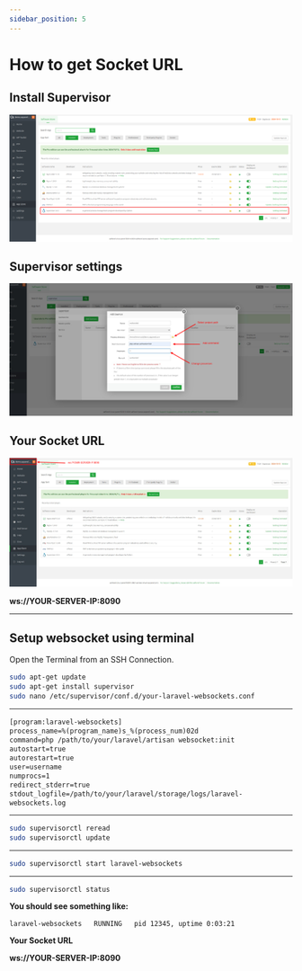 ```yaml
---
sidebar_position: 5
---
```


# How to get Socket URL

## Install Supervisor 

![e-School SaaS](../static/images/installation/supervisor-install.png)

## Supervisor settings

![e-School SaaS](../static/images/installation/supervisor-setup.png)

## Your Socket URL

![e-School SaaS](../static/images/installation/supervisor-url.png)

**ws://YOUR-SERVER-IP:8090**

---

## Setup websocket using terminal

Open the Terminal from an SSH Connection.

```bash
sudo apt-get update
sudo apt-get install supervisor
sudo nano /etc/supervisor/conf.d/your-laravel-websockets.conf
```

---

```
[program:laravel-websockets]
process_name=%(program_name)s_%(process_num)02d
command=php /path/to/your/laravel/artisan websocket:init
autostart=true
autorestart=true
user=username
numprocs=1
redirect_stderr=true
stdout_logfile=/path/to/your/laravel/storage/logs/laravel-websockets.log
```

---

```bash
sudo supervisorctl reread
sudo supervisorctl update
```

---

```bash
sudo supervisorctl start laravel-websockets
```

---

```bash
sudo supervisorctl status
```

**You should see something like:**

```
laravel-websockets   RUNNING   pid 12345, uptime 0:03:21
```

**Your Socket URL**

**ws://YOUR-SERVER-IP:8090** 